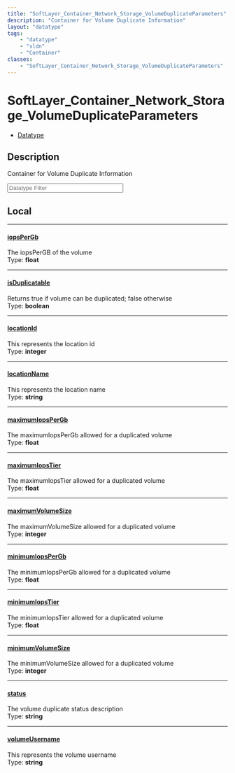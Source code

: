 ```yaml
---
title: "SoftLayer_Container_Network_Storage_VolumeDuplicateParameters"
description: "Container for Volume Duplicate Information"
layout: "datatype"
tags:
    - "datatype"
    - "sldn"
    - "Container"
classes:
    - "SoftLayer_Container_Network_Storage_VolumeDuplicateParameters"
---
```


# SoftLayer_Container_Network_Storage_VolumeDuplicateParameters
<div id='service-datatype'>
    <ul id='sldn-reference-tabs'>
        <li id='datatype'> <a href='/reference/datatypes/SoftLayer_Container_Network_Storage_VolumeDuplicateParameters' >Datatype</a></li>
    </ul>
</div>

## Description 


Container for Volume Duplicate Information 





<!-- Filer BEGIN -->
<div class="view-filters">
        <div class="clearfix">
            <div class="search-input-box">
                <input placeholder="Datatype Filter" onkeyup="titleSearch(inputId='prop-input', divId='properties', elementClass='prop-row')" 
                    type="text" id="prop-input" value="" size="30" maxlength="128" class="form-text">
            </div>
        </div>
</div>
<!-- Filer END -->

<div id="properties" class="content">
<div id="localProperties" class="prop-content" >

## Local
<div class="prop-row">

-----
[iopsPerGb]: #iopspergb
#### [iopsPerGb]
The iopsPerGB of the volume  
<span class="type-label">Type: </span>**float**  



</div>
<div class="prop-row">

-----
[isDuplicatable]: #isduplicatable
#### [isDuplicatable]
Returns true if volume can be duplicated; false otherwise  
<span class="type-label">Type: </span>**boolean**  



</div>
<div class="prop-row">

-----
[locationId]: #locationid
#### [locationId]
This represents the location id  
<span class="type-label">Type: </span>**integer**  



</div>
<div class="prop-row">

-----
[locationName]: #locationname
#### [locationName]
This represents the location name  
<span class="type-label">Type: </span>**string**  



</div>
<div class="prop-row">

-----
[maximumIopsPerGb]: #maximumiopspergb
#### [maximumIopsPerGb]
The maximumIopsPerGb allowed for a duplicated volume  
<span class="type-label">Type: </span>**float**  



</div>
<div class="prop-row">

-----
[maximumIopsTier]: #maximumiopstier
#### [maximumIopsTier]
The maximumIopsTier allowed for a duplicated volume  
<span class="type-label">Type: </span>**float**  



</div>
<div class="prop-row">

-----
[maximumVolumeSize]: #maximumvolumesize
#### [maximumVolumeSize]
The maximumVolumeSize allowed for a duplicated volume  
<span class="type-label">Type: </span>**integer**  



</div>
<div class="prop-row">

-----
[minimumIopsPerGb]: #minimumiopspergb
#### [minimumIopsPerGb]
The minimumIopsPerGb allowed for a duplicated volume  
<span class="type-label">Type: </span>**float**  



</div>
<div class="prop-row">

-----
[minimumIopsTier]: #minimumiopstier
#### [minimumIopsTier]
The minimumIopsTier allowed for a duplicated volume  
<span class="type-label">Type: </span>**float**  



</div>
<div class="prop-row">

-----
[minimumVolumeSize]: #minimumvolumesize
#### [minimumVolumeSize]
The minimumVolumeSize allowed for a duplicated volume  
<span class="type-label">Type: </span>**integer**  



</div>
<div class="prop-row">

-----
[status]: #status
#### [status]
The volume duplicate status description  
<span class="type-label">Type: </span>**string**  



</div>
<div class="prop-row">

-----
[volumeUsername]: #volumeusername
#### [volumeUsername]
This represents the volume username  
<span class="type-label">Type: </span>**string**  



</div>
</div>
<!-- LOCAL PROPERTY END -->

</div>


